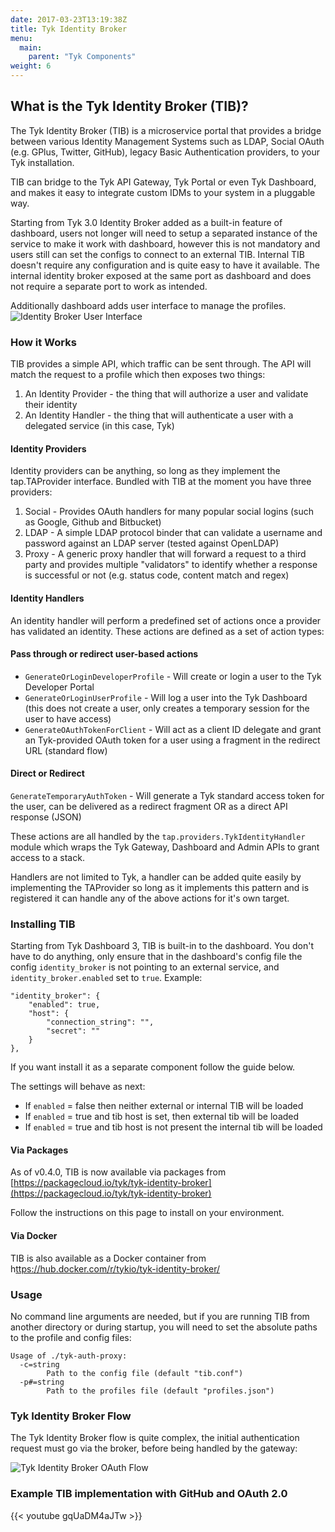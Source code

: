 ```yaml
---
date: 2017-03-23T13:19:38Z
title: Tyk Identity Broker
menu:
  main:
    parent: "Tyk Components"
weight: 6 
---
```


## What is the Tyk Identity Broker (TIB)?

The Tyk Identity Broker (TIB) is a microservice portal that provides a bridge between various Identity Management Systems such as LDAP, Social OAuth (e.g. GPlus, Twitter, GitHub), legacy Basic Authentication providers, to your Tyk installation.

TIB can bridge to the Tyk API Gateway, Tyk Portal or even Tyk Dashboard, and makes it easy to integrate custom IDMs to your system in a pluggable way.

Starting from Tyk 3.0 Identity Broker added as a built-in feature of dashboard, users not longer will need to setup a separated instance of the service to make it work with dashboard, however this is not mandatory and users still can set the configs to connect to an external TIB. Internal TIB doesn't require any configuration and is quite easy to have it available. The internal identity broker exposed at the same port as dashboard and does not require a separate port to work as intended.

Additionally dashboard adds user interface to manage the profiles. 
![Identity Broker User Interface](https://user-images.githubusercontent.com/35005482/82677001-f20fb600-9c64-11ea-8ed3-2973b1d51463.gif)

### How it Works

TIB provides a simple API, which traffic can be sent through. The API will match the request to a profile which then exposes two things:

1. An Identity Provider - the thing that will authorize a user and validate their identity
2. An Identity Handler - the thing that will authenticate a user with a delegated service (in this case, Tyk)

#### Identity Providers
Identity providers can be anything, so long as they implement the tap.TAProvider interface. Bundled with TIB at the moment you have three providers:

1. Social - Provides OAuth handlers for many popular social logins (such as Google, Github and Bitbucket)
2. LDAP - A simple LDAP protocol binder that can validate a username and password against an LDAP server (tested against OpenLDAP)
3. Proxy - A generic proxy handler that will forward a request to a third party and provides multiple "validators" to identify whether a response is successful or not (e.g. status code, content match and regex)

#### Identity Handlers
An identity handler will perform a predefined set of actions once a provider has validated an identity. These actions are defined as a set of action types:

#### Pass through or redirect user-based actions

* `GenerateOrLoginDeveloperProfile` - Will create or login a user to the Tyk Developer Portal
* `GenerateOrLoginUserProfile` - Will log a user into the Tyk Dashboard (this does not create a user, only creates a temporary session for the user to have access)
* `GenerateOAuthTokenForClient` - Will act as a client ID delegate and grant an Tyk-provided OAuth token for a user using a fragment in the redirect URL (standard flow)

#### Direct or Redirect

`GenerateTemporaryAuthToken` - Will generate a Tyk standard access token for the user, can be delivered as a redirect fragment OR as a direct API response (JSON)

These actions are all handled by the `tap.providers.TykIdentityHandler` module which wraps the Tyk Gateway, Dashboard and Admin APIs to grant access to a stack.

Handlers are not limited to Tyk, a handler can be added quite easily by implementing the TAProvider so long as it implements this pattern and is registered it can handle any of the above actions for it's own target.



### Installing TIB

Starting from Tyk Dashboard 3, TIB is built-in to the dashboard. 
You don't have to do anything, only ensure that in the dashboard's config file the config `identity_broker` is not pointing to an external service, and `identity_broker.enabled` set to `true`. Example:

```
"identity_broker": {
    "enabled": true,
    "host": {
        "connection_string": "",
        "secret": ""
    }
},
```

If you want install it as a separate component follow the guide below.

The settings will behave as next:

* If `enabled` = false then neither external or internal TIB will be loaded
* If `enabled` = true and tib host is set, then external tib will be loaded
* If `enabled` = true and tib host is not present the internal tib will be loaded

#### Via Packages

As of v0.4.0, TIB is now available via packages from [https://packagecloud.io/tyk/tyk-identity-broker](https://packagecloud.io/tyk/tyk-identity-broker)

Follow the instructions on this page to install on your environment.

#### Via Docker

TIB is also available as a Docker container from h[ttps://hub.docker.com/r/tykio/tyk-identity-broker/](https://hub.docker.com/r/tykio/tyk-identity-broker/)

### Usage

No command line arguments are needed, but if you are running TIB from another directory or during startup, you will need to set the absolute paths to the profile and config files:

```{.copyWrapper}
Usage of ./tyk-auth-proxy:
  -c=string
        Path to the config file (default "tib.conf")
  -p#=string
        Path to the profiles file (default "profiles.json")
```


### Tyk Identity Broker Flow

The Tyk Identity Broker flow is quite complex, the initial authentication request must go via the broker, before being handled by the gateway:

![Tyk Identity Broker OAuth Flow][2]

### Example TIB implementation with GitHub and OAuth 2.0

{{< youtube gqUaDM4aJTw >}}

[2]: /docs/img/diagrams/idbroker.png

